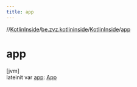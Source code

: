 ```yaml
---
title: app
---
```

//[KotlinInside](../../../index.html)/[be.zvz.kotlininside](../index.html)/[KotlinInside](index.html)/[app](app.html)

# app

[jvm]\
lateinit var [app](app.html): [App](../../be.zvz.kotlininside.security/-app/index.html)




